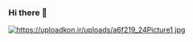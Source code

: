### Hi there 👋
<a href="https://uploadkon.ir/" target="_blank" title="https://uploadkon.ir/"><img src="https://uploadkon.ir/uploads/a6f219_24Picture1.jpg" border="0" alt="https://uploadkon.ir/uploads/a6f219_24Picture1.jpg" /></a>
<!--
**riopaniashvili/riopaniashvili** is a ✨ _special_ ✨ repository because its `README.md` (this file) appears on your GitHub profile.

Here are some ideas to get you started:

- 🔭 I’m currently working on ...
- 🌱 I’m currently learning ...
- 👯 I’m looking to collaborate on ...
- 🤔 I’m looking for help with ...
- 💬 Ask me about ...
- 📫 How to reach me: ...
- 😄 Pronouns: ...
- ⚡ Fun fact: ...
-->
